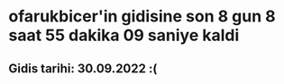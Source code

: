 # ofarukbicer'in gidisine son 8 gun 8 saat 55 dakika 09 saniye kaldi

## Gidis tarihi: 30.09.2022 :(